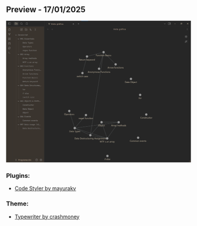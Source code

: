 ## Preview - 17/01/2025
![Preview - 17/01/2025](Javascript/images/js-obsidian-vault.png)

### Plugins:
- [Code Styler by mayurakv](https://github.com/mayurankv/Obsidian-Code-Styler)

### Theme:
- [Typewriter by crashmoney](https://github.com/crashmoney/obsidian-typewriter)
